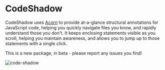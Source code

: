 # CodeShadow

CodeShadow uses [Acorn](https://github.com/ternjs/acorn) to provide at-a-glance structural annotations for JavaScript code, helping you quickly navigate files you know, and rapidly understand those you don't. It keeps enclosing statements visible as you scroll, helping you maintain awareness, and allows you to jump up to those statements with a single click.

This is a new package, in beta - please report any issues you find!

![code-shadow](http://www.alistairwick.com/github/code-shadow/codeshadow-quick-scrolling.gif)
